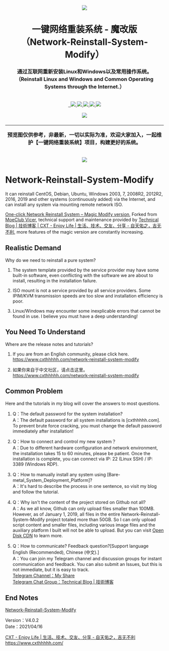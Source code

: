 <div align="center">
  <a href="https://www.cxthhhhh.com/network-reinstall-system-modify">
      <img src="https://raw.githubusercontent.com/MeowLove/Network-Reinstall-System-Modify/master/background/Network-Reinstall-System-Modify_LOGO1.png"  >
  </a>
  <h1 align="center">
    一键网络重装系统 - 魔改版 <br>（Network-Reinstall-System-Modify）
  </h1>
  <h3 align="center">
    通过互联网重新安装Linux和Windows以及常用操作系统。<br> （Reinstall Linux and Windows and Common Operating Systems through the Internet.） <br><br>
  </h3>

  <a href="/LICENSE">
    <img src="https://img.shields.io/badge/license-GPL_3.0-brightgreen.svg" alt="">
  </a>

  <a href="https://github.com/MeowLove/Network-Reinstall-System-Modify/pulls">
    <img src="https://img.shields.io/badge/PRs-welcome-brightgreen.svg" alt="">
  </a>
  
  <a href="https://github.com/MeowLove/Network-Reinstall-System-Modify/issues/new">
    <img src="https://img.shields.io/badge/Issues-welcome-brightgreen.svg">
  </a>
  
  <a href="https://github.com/MeowLove/Network-Reinstall-System-Modify/releases">
    <img src="https://img.shields.io/badge/release-4.1.0-blue.svg?">
  </a>
  
  <a href="https://github.com/MeowLove/Network-Reinstall-System-Modify/releases">
    <img src="https://img.shields.io/github/stars/MeowLove/Network-Reinstall-System-Modify.svg?style=flat-square&label=Stars&logo=github">
  </a>
  
  <a href="https://github.com/MeowLove/Network-Reinstall-System-Modify/">
    <img src="https://img.shields.io/github/forks/MeowLove/Network-Reinstall-System-Modify.svg?style=flat-square&label=Forks&logo=github">
  </a>
  
  <a href="https://t.me/Technical_Blog">
    <img src="https://img.shields.io/badge/Contact-telegram-orange">
  </a>
  
</div>
<br>

<div align="center">
  <img src="https://raw.githubusercontent.com/MeowLove/Network-Reinstall-System-Modify/master/background/CXT_Logo.png">
  <h3 align="center">
  <hr>
    预览图仅供参考，非最新，一切以实际为准，欢迎大家加入，一起维护【一键网络重装系统】项目，构建更好的系统。<br><br>
  </h3>
  <img src="https://raw.githubusercontent.com/MeowLove/Network-Reinstall-System-Modify/master/background/Preview2021.png">
</div>

# Network-Reinstall-System-Modify
It can reinstall CentOS, Debian, Ubuntu, Windows 2003, 7, 2008R2, 2012R2, 2016, 2019 and other systems (continuously added) via the Internet, and can install any system via mounting remote network ISO.

[One-click Network Reinstall System – Magic Modify version](https://www.cxthhhhh.com/network-reinstall-system-modify), Forked from [MoeClub Vicer](https://moeclub.org/), technical support and maintenance provided by [Technical Blog | 技術博客 | CXT - Enjoy Life | 生活、技术、交友、分享 - 自天佑之，吉无不利](https://www.cxthhhhh.com/), more features of the magic version are constantly increasing.


## Realistic Demand
Why do we need to reinstall a pure system?

1. The system template provided by the service provider may have some built-in software, even conflicting with the software we are about to install, resulting in the installation failure.

2. ISO mount is not a service provided by all service providers. Some IPIM/KVM transmission speeds are too slow and installation efficiency is poor.

3. Linux/Windows may encounter some inexplicable errors that cannot be found in use. I believe you must have a deep understanding!


## You Need To Understand
Where are the release notes and tutorials?

1. If you are from an English community, please click here.  
https://www.cxthhhhh.com/network-reinstall-system-modify  

2. 如果你来自于中文社区，请点击这里。  
https://www.cxthhhhh.com/network-reinstall-system-modify  


## Common Problem
Here and the tutorials in my blog will cover the answers to most questions.

1. Q：The default password for the system installation?  
A：The default password for all system installations is [cxthhhhh.com]. To prevent brute force cracking, you must change the default password immediately after installation!

2. Q：How to connect and control my new system？  
A：Due to different hardware configuration and network environment, the installation takes 15 to 60 minutes, please be patient. Once the installation is complete, you can connect via IP: 22 (Linux SSH) / IP: 3389 (Windows RDP).

3. Q：How to manually install any system using [Bare-metal_System_Deployment_Platform]?  
A：It's hard to describe the process in one sentence, so visit my blog and follow the tutorial.

4. Q：Why isn't the content of the project stored on Github not all?  
A：As we all know, Github can only upload files smaller than 100MB. However, as of January 1, 2019, all files in the entire Network-Reinstall-System-Modify project totaled more than 50GB. So I can only upload script content and smaller files, including various image files and the auxiliary platform I built will not be able to upload. But you can visit [Open Disk CDN](https://odc.cxthhhhh.com/) to learn more.

5. Q：How to communicate? Feedback question?[Support language English (Recommended), Chinese (中文).]  
A：You can join my Telegram channel and discussion groups for instant communication and feedback. You can also submit an Issues, but this is not immediate, but it is easy to track.  
[Telegram Channel：My Share](https://t.me/me_share)  
[Telegram Chat Group：Technical Blog | 技術博客](https://t.me/Technical_Blog)


## End Notes
[Network-Reinstall-System-Modify](https://www.cxthhhhh.com/)

Version：V4.0.2  
Date：2021/04/16

[CXT - Enjoy Life | 生活、技术、交友、分享 - 自天佑之，吉无不利](https://www.cxthhhhh.com/)  
https://www.cxthhhhh.com/